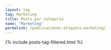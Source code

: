 ```yaml
---
layout: tag
tag: Marketing
title: Posts por categoría
name: "Marketing"
permalink: /publicaciones-etiqueta-marketing/
---
```


{% include posts-tag-filtered.html %}